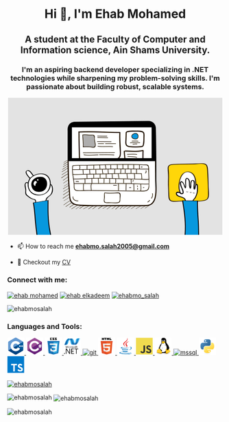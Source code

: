 <h1 align="center">Hi 👋, I'm Ehab Mohamed</h1>
<h2 align="center">A student at the Faculty of Computer and Information science, Ain Shams University.</h2>
<h3 align="center">I'm an aspiring backend developer specializing in .NET technologies while sharpening my problem-solving skills. I'm passionate about building robust, scalable systems.</h3>



<p align="center">
  <img src="https://github.com/Fighteros/fighteros/blob/main/imgs/giphy.gif" alt="Dynamic Coding Process"/>
</p>

- 📫 How to reach me **ehabmo.salah2005@gmail.com**

- 📝 Checkout my [CV](https://drive.google.com/file/d/1vp7tZF2AnIT4WHPwCXX6EXsx6k3u3Aah/view?usp=sharing)

<h3 align="left">Connect with me:</h3>
<p align="left">
<a href="https://linkedin.com/in/ehab mohamed" target="blank"><img align="center" src="https://raw.githubusercontent.com/rahuldkjain/github-profile-readme-generator/master/src/images/icons/Social/linked-in-alt.svg" alt="ehab mohamed" height="30" width="40" /></a>
<a href="https://fb.com/ehab elkadeem" target="blank"><img align="center" src="https://raw.githubusercontent.com/rahuldkjain/github-profile-readme-generator/master/src/images/icons/Social/facebook.svg" alt="ehab elkadeem" height="30" width="40" /></a>
<a href="https://codeforces.com/profile/ehabmo_salah" target="blank"><img align="center" src="https://raw.githubusercontent.com/rahuldkjain/github-profile-readme-generator/master/src/images/icons/Social/codeforces.svg" alt="ehabmo_salah" height="30" width="40" /></a>
</p>
<p align="left"> <img src="https://komarev.com/ghpvc/?username=ehabmosalah&label=Profile%20views&color=0e75b6&style=flat" alt="ehabmosalah" /> </p>
<h3 align="left">Languages and Tools:</h3>
<p align="left"> <a <a href="https://www.w3schools.com/cpp/" target="_blank" rel="noreferrer"> <img src="https://raw.githubusercontent.com/devicons/devicon/master/icons/cplusplus/cplusplus-original.svg" alt="cplusplus" width="40" height="40"/> </a> <a href="https://www.w3schools.com/cs/" target="_blank" rel="noreferrer"> <img src="https://raw.githubusercontent.com/devicons/devicon/master/icons/csharp/csharp-original.svg" alt="csharp" width="40" height="40"/> </a> <a href="https://www.w3schools.com/css/" target="_blank" rel="noreferrer"> <img src="https://raw.githubusercontent.com/devicons/devicon/master/icons/css3/css3-original-wordmark.svg" alt="css3" width="40" height="40"/> </a> <a href="https://dotnet.microsoft.com/" target="_blank" rel="noreferrer"> <img src="https://raw.githubusercontent.com/devicons/devicon/master/icons/dot-net/dot-net-original-wordmark.svg" alt="dotnet" width="40" height="40"/> </a> <a href="https://git-scm.com/" target="_blank" rel="noreferrer"> <img src="https://www.vectorlogo.zone/logos/git-scm/git-scm-icon.svg" alt="git" width="40" height="40"/> </a> <a href="https://www.w3.org/html/" target="_blank" rel="noreferrer"> <img src="https://raw.githubusercontent.com/devicons/devicon/master/icons/html5/html5-original-wordmark.svg" alt="html5" width="40" height="40"/> </a> <a href="https://www.java.com" target="_blank" rel="noreferrer"> <img src="https://raw.githubusercontent.com/devicons/devicon/master/icons/java/java-original.svg" alt="java" width="40" height="40"/> </a> <a href="https://developer.mozilla.org/en-US/docs/Web/JavaScript" target="_blank" rel="noreferrer"> <img src="https://raw.githubusercontent.com/devicons/devicon/master/icons/javascript/javascript-original.svg" alt="javascript" width="40" height="40"/> </a> <a href="https://www.linux.org/" target="_blank" rel="noreferrer"> <img src="https://raw.githubusercontent.com/devicons/devicon/master/icons/linux/linux-original.svg" alt="linux" width="40" height="40"/> </a> <a href="https://www.microsoft.com/en-us/sql-server" target="_blank" rel="noreferrer"> <img src="https://www.svgrepo.com/show/303229/microsoft-sql-server-logo.svg" alt="mssql" width="40" height="40"/> </a> <a href="https://www.python.org" target="_blank" rel="noreferrer"> <img src="https://raw.githubusercontent.com/devicons/devicon/master/icons/python/python-original.svg" alt="python" width="40" height="40"/> </a> <a href="https://www.scala-lang.org" target="_blank" rel="noreferrer"> </a> <a href="https://www.typescriptlang.org/" target="_blank" rel="noreferrer"> <img src="https://raw.githubusercontent.com/devicons/devicon/master/icons/typescript/typescript-original.svg" alt="typescript" width="40" height="40"/> </a> </p>

<p align="left"> <a href="https://github.com/ryo-ma/github-profile-trophy"><img src="https://github-profile-trophy.vercel.app/?username=ehabmosalah" alt="ehabmosalah" /></a> </p>

<p><img align="left" src="https://github-readme-stats.vercel.app/api/top-langs?username=ehabmosalah&show_icons=true&locale=en&layout=compact" alt="ehabmosalah" /></p>

<p>&nbsp;<img align="center" src="https://github-readme-stats.vercel.app/api?username=ehabmosalah&show_icons=true&locale=en" alt="ehabmosalah" /></p>

<p><img align="center" src="https://github-readme-streak-stats.herokuapp.com/?user=ehabmosalah&" alt="ehabmosalah" /></p>
